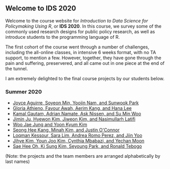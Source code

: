 ## Welcome to IDS 2020

Welcome to the course website for *Introduction to Data Science for Policymaking Using R*, or **IDS 2020**. In this course, we survey some of the commonly used research designs for public policy research, as well as introduce students to the programming language of R. 

The first cohort of the course went through a number of challenges, including the all-online classes, in intensive 6 weeks format, with no TA support, to mention a few. However, together, they have gone through the pain and suffering, preservered, and all came out in one piece at the end of the tunnel. 

I am extremely delighted to the final course projects by our students below.


### Summer 2020

- [Joyce Aguirre, Soyeon Min, Yoojin Nam, and Sunwook Park](https://jsaguirre.shinyapps.io/FinalProject/)
- [Gloria Athieno, Favour Awah, Aerim Kang, and Hana Lee](https://kdis-aerim-kang.shinyapps.io/Team2_Final/)
- [Kamal Gautam, Adrian Namate, Ask Nissen, and Su Min Woo](https://gautamkamal.shinyapps.io/finalproject/)
- [Jimin Ju, Hyewon Kim, Jiweon Kim, and Nasimullarh Latifi](https://ids2020jimin.shinyapps.io/ids2020/)
- [Woo Jae Jung and Yoon Kyum Kim](https://ynwoon.shinyapps.io/final/)
- [Seong Hee Kang, Minah Kim, and Justin O'Connor](https://oconnorjus.shinyapps.io/GrpPr_MSJ_USAJOBS/)
- [Loqman Kessour, Sara Lim, Andrea Romo Perez, and Jiin Yoo](https://loqmankessour.shinyapps.io/OECD_countries_fem_led_cov/)
- [Jihye Kim, Youn Joo Kim, Cynthia Mbabazi, and Yechan Moon](https://kimjihye.shinyapps.io/final2/)
- [Sae Hee Oh, Ki Sung Kim, Seyoung Park, and Ronald Tebogo](https://appsforids2020.shinyapps.io/realproject/)

(Note: the projects and the team members are arranged alphabetically by last names)
